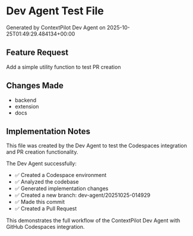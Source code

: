 # Dev Agent Test File

Generated by ContextPilot Dev Agent on 2025-10-25T01:49:29.484134+00:00

## Feature Request
Add a simple utility function to test PR creation

## Changes Made
- backend
- extension
- docs

## Implementation Notes
This file was created by the Dev Agent to test the Codespaces integration and PR creation functionality.

The Dev Agent successfully:
- ✅ Created a Codespace environment
- ✅ Analyzed the codebase
- ✅ Generated implementation changes
- ✅ Created a new branch: dev-agent/20251025-014929
- ✅ Made this commit
- ✅ Created a Pull Request

This demonstrates the full workflow of the ContextPilot Dev Agent with GitHub Codespaces integration.
